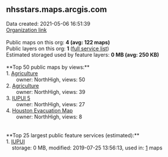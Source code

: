 <h2>nhsstars.maps.arcgis.com</h2> Data created: 2021-05-06 16:51:39 <br /><a target='new' href='https://nhsstars.maps.arcgis.com'>Organization link</a><br /><br />Public maps on this org: <b>4 (avg: 122 maps)</b><br />Public layers on this org: <b>1 </b>(<a target='new' href='https://services.arcgis.com/GmzLKHUNZEL9AiRH/ArcGIS/rest/services'>full service list</a>)<br />Estimated storaged used by feature layers: <b>0 MB (avg: 250 KB)</b><br /><br />**Top 50 public maps by views:**<br />  1. <a target='new' href='https://www.arcgis.com/home/item.html?id=0182730d7f85495cbd3c106378e8a1bf'>Agriculture</a> <br />  &nbsp;&nbsp;&nbsp;&nbsp; &nbsp;&nbsp;owner: NorthHigh, views: 50<br />  2. <a target='new' href='https://www.arcgis.com/home/item.html?id=f8edb3faefe749f3ab2949283f9963f0'>Agriculture</a> <br />  &nbsp;&nbsp;&nbsp;&nbsp; &nbsp;&nbsp;owner: NorthHigh, views: 39<br />  3. <a target='new' href='https://www.arcgis.com/home/item.html?id=10ed651f89704ed5888b69b324779239'>IUPUI   5</a> <br />  &nbsp;&nbsp;&nbsp;&nbsp; &nbsp;&nbsp;owner: NorthHigh, views: 27<br />  4. <a target='new' href='https://www.arcgis.com/home/item.html?id=87356102dba04717b0ec37a137d735b7'>Houston Evacuation Map</a> <br />  &nbsp;&nbsp;&nbsp;&nbsp; &nbsp;&nbsp;owner: NorthHigh, views: 8<br /><br /><br />**Top 25 largest public feature services (estimated):**<br /> 1. <a target='new' href='https://www.arcgis.com/home/item.html?id=5042d7482bf74342adb331b08b1a4b68'>IUPUI</a><br /> &nbsp;&nbsp;&nbsp;&nbsp;storage: 0 MB, modified: 2019-07-25 13:56:13,  used in: <a target='new' href='https://ed-ind-tb.s3-us-west-1.amazonaws.com/ADI/5042d7482bf74342adb331b08b1a4b68.html'> 1</a> maps<br />